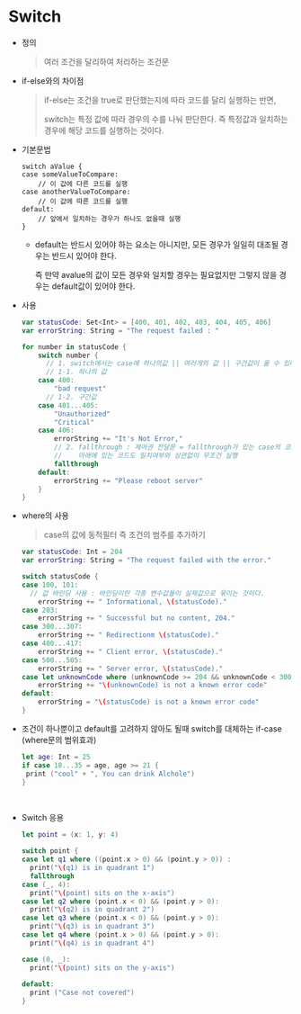 # Switch

* 정의 

  > 여러 조건을 달리하여 처리하는 조건문 



* if-else와의 차이점

  > if-else는 조건을 true로 판단했는지에 따라 코드를 달리 실행하는 반면,
  >
  > switch는 특정 값에 따라 경우의 수를 나눠 판단한다. 즉 특정값과 일치하는 경우에 해당 코드를 실행하는 것이다.



* 기본문법

  ```
  switch aValue {
  case someValueToCompare:
      // 이 값에 다른 코드를 실행
  case anotherValueToCompare:
      // 이 값에 따른 코드를 실행
  default:
      // 앞에서 일치하는 경우가 하나도 없을때 실행
  }
  ```

  * default는 반드시 있어야 하는 요소는 아니지만, 모든 경우가 일일히 대조될 경우는 반드시 있어야 한다.

    즉 만약 avalue의 값이 모든 경우와 일치할 경우는 필요없지만 그렇지 않을 경우는 default값이 있어야 한다.

* 사용

  ``` SWIFT
  var statusCode: Set<Int> = [400, 401, 402, 403, 404, 405, 406]
  var errorString: String = "The request failed : "

  for number in statusCode {
      switch number {
        // 1. switch에서는 case에 하나의값 || 여러개의 값 || 구간값이 올 수 있다.
        // 1-1. 하나의 값
      case 400:
          "bad request"
        // 1-2. 구간값
      case 401...405:
          "Unauthorized"
          "Critical"
      case 406:
          errorString += "It's Not Error,"
          // 2. fallthrough : 제어권 전달문 = fallthrough가 있는 case의 코드를 실행하고
          //    아래에 있는 코드도 일치여부와 상관없이 무조건 실행
          fallthrough
      default:
          errorString += "Please reboot server"
      }
  }
  ```



* where의 사용

  >  case의 값에 동적필터 즉 조건의 범주를 추가하기

  ```swift
  var statusCode: Int = 204
  var errorString: String = "The request failed with the error."

  switch statusCode {
  case 100, 101:
    // 값 바인딩 사용 : 바인딩이란 각종 변수값들이 실제값으로 묶이는 것이다.
      errorString += " Informational, \(statusCode)."
  case 203:
      errorString += " Successful but no content, 204."
  case 300...307:
      errorString += " Redirectionm \(statusCode)."
  case 400...417:
      errorString += " Client error, \(statusCode)."
  case 500...505:
      errorString += " Server error, \(statusCode)."
  case let unknownCode where (unknownCode >= 204 && unknownCode < 300 || unknownCode > 307 && unknownCode < 400 || unknownCode > 417 && unknownCode < 500 || unknownCode > 505) :
      errorString += "\(unknownCode) is not a known error code"
  default:
      errorString = "\(statusCode) is not a known error code"
  }
  ```



* 조건이 하나뿐이고 default를 고려하지 않아도 될때 switch를 대체하는 if-case (where문의 범위효과)

     ```swift
  let age: Int = 25
  if case 18...35 = age, age >= 21 {
      print ("cool" + ", You can drink Alchole")
  }
     ```

  ​

* Switch 응용

    ```swift
  let point = (x: 1, y: 4)

  switch point {
  case let q1 where ((point.x > 0) && (point.y > 0)) :
      print("\(q1) is in quadrant 1")
      fallthrough
  case (_, 4):
      print("\(point) sits on the x-axis")
  case let q2 where (point.x < 0) && (point.y > 0):
      print("\(q2) is in quadrant 2")
  case let q3 where (point.x < 0) && (point.y > 0):
      print("\(q3) is in quadrant 3")
  case let q4 where (point.x > 0) && (point.y > 0):
      print("\(q4) is in quadrant 4")

  case (0, _):
      print("\(point) sits on the y-axis")
      
  default:
      print ("Case not covered")
  }
    ```

  ​